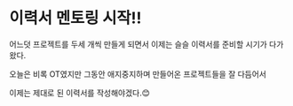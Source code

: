 # 이력서 멘토링 시작!!

어느덧 프로젝트를 두세 개씩 만들게 되면서 이제는 슬슬 이력서를 준비할 시기가 다가왔다.

오늘은 비록 OT였지만  그동안 애지중지하며 만들어온 프로젝트들을 잘 다듬어서

이제는 제대로 된 이력서를 작성해야겠다.😊

